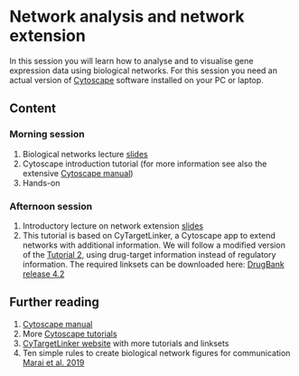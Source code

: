 # Network analysis and network extension
In this session you will learn how to analyse and to visualise gene expression data using biological networks. For this session you need an actual version of [Cytoscape](https://cytoscape.org/) software installed on your PC or laptop.

## Content
### Morning session
1. Biological networks lecture [slides]()
2. Cytoscape introduction tutorial (for more information see also the extensive [Cytoscape manual](https://manual.cytoscape.org/en/latest/))
3. Hands-on

### Afternoon session
1. Introductory lecture on network extension [slides]()
2. This tutorial is based on CyTargetLinker, a Cytoscape app to extend networks with additional information. We will follow a modified version of the [Tutorial 2](https://cytargetlinker.github.io/pages/tutorials/tutorial2), using drug-target information instead of regulatory information. The required linksets can be downloaded here:  [DrugBank release 4.2](https://ndownloader.figshare.com/files/21623682?private_link=32aae0822ffdd1f5660b)

## Further reading
1. [Cytoscape manual](https://manual.cytoscape.org/en/latest/)
2. More [Cytoscape tutorials](https://github.com/cytoscape/cytoscape-tutorials/wiki)
3. [CyTargetLinker website](https://cytargetlinker.github.io/) with more tutorials and linksets
4. Ten simple rules to create biological network figures for communication [Marai et al. 2019](https://doi.org/10.1371/journal.pcbi.1007244)
